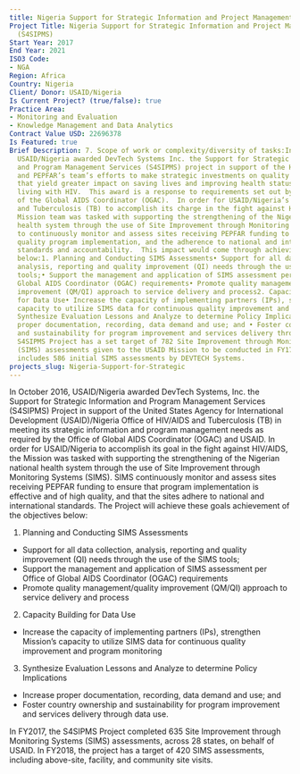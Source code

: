 ```yaml
---
title: Nigeria Support for Strategic Information and Project Management Services (S4SIPMS)
Project Title: Nigeria Support for Strategic Information and Project Management Services
  (S4SIPMS)
Start Year: 2017
End Year: 2021
ISO3 Code:
- NGA
Region: Africa
Country: Nigeria
Client/ Donor: USAID/Nigeria
Is Current Project? (true/false): true
Practice Area:
- Monitoring and Evaluation
- Knowledge Management and Data Analytics
Contract Value USD: 22696378
Is Featured: true
Brief Description: 7. Scope of work or complexity/diversity of tasks:In October 2016,
  USAID/Nigeria awarded DevTech Systems Inc. the Support for Strategic Information
  and Program Management Services (S4SIPMS) project in support of the HIV/AIDS, TB
  and PEPFAR’s team’s efforts to make strategic investments on quality programming
  that yield greater impact on saving lives and improving health status of people
  living with HIV.  This award is a response to requirements set out by the Office
  of the Global AIDS Coordinator (OGAC).  In order for USAID/Nigeria’s Office of HIV/AIDS
  and Tuberculosis (TB) to accomplish its charge in the fight against HIV/AIDS, the
  Mission team was tasked with supporting the strengthening of the Nigerian national
  health system through the use of Site Improvement through Monitoring Systems (SIMS)
  to continuously monitor and assess sites receiving PEPFAR funding to ensure effective
  quality program implementation, and the adherence to national and international
  standards and accountability.  This impact would come through achieving the objectives
  below:1. Planning and Conducting SIMS Assessments• Support for all data collection,
  analysis, reporting and quality improvement (QI) needs through the use of the SIMS
  tools;• Support the management and application of SIMS assessment per Office of
  Global AIDS Coordinator (OGAC) requirements• Promote quality management/quality
  improvement (QM/QI) approach to service delivery and process2. Capacity Building
  for Data Use• Increase the capacity of implementing partners (IPs), strengthen Mission’s
  capacity to utilize SIMS data for continuous quality improvement and program monitoring3.
  Synthesize Evaluation Lessons and Analyze to determine Policy Implications• Increase
  proper documentation, recording, data demand and use; and • Foster country ownership
  and sustainability for program improvement and services delivery through data us.The
  S4SIPMS Project has a set target of 782 Site Improvement through Monitoring Systems
  (SIMS) assessments given to the USAID Mission to be conducted in FY17.  This number
  includes 586 initial SIMS assessments by DEVTECH Systems.
projects_slug: Nigeria-Support-for-Strategic
---
```


In October 2016, USAID/Nigeria awarded DevTech Systems, Inc. the Support for Strategic Information and Program Management Services (S4SIPMS) Project in support of the United States Agency for International Development (USAID)/Nigeria Office of HIV/AIDS and Tuberculosis (TB) in meeting its strategic information and program management needs as required by the Office of Global AIDS Coordinator (OGAC) and USAID. In order for USAID/Nigeria to accomplish its goal in the fight against HIV/AIDS, the Mission was tasked with supporting the strengthening of the Nigerian national health system through the use of Site Improvement through Monitoring Systems (SIMS). SIMS continuously monitor and assess sites receiving PEPFAR funding to ensure that program implementation is effective and of high quality, and that the sites adhere to national and international standards.  The Project will achieve these goals achievement of the objectives below:

1. Planning and Conducting SIMS Assessments
* Support for all data collection, analysis, reporting and quality improvement (QI) needs through the use of the SIMS tools;
* Support the management and application of SIMS assessment per Office of Global AIDS Coordinator (OGAC) requirements
* Promote quality management/quality improvement (QM/QI) approach to service delivery and process

2. Capacity Building for Data Use
* Increase the capacity of implementing partners (IPs), strengthen Mission’s capacity to utilize SIMS data for continuous quality improvement and program monitoring

3. Synthesize Evaluation Lessons and Analyze to determine Policy Implications
* Increase proper documentation, recording, data demand and use; and 
* Foster country ownership and sustainability for program improvement and services delivery through data use.

In FY2017, the S4SIPMS Project completed 635 Site Improvement through Monitoring Systems (SIMS) assessments, across 28 states, on behalf of USAID. In FY2018, the project has a target of 420 SIMS assessments, including above-site, facility, and community site visits.